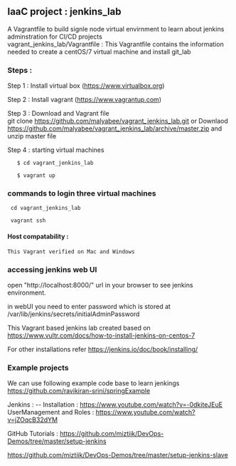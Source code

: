 ## IaaC project : jenkins_lab  
 A Vagrantfile to build signle node virtual envirnment to learn about jenkins adminstration for  CI/CD projects  
 vagrant_jenkins_lab/Vagrantfile  : This Vagrantfile contains the information needed to create a centOS/7 virtual machine and install git_lab


### Steps :  
  Step 1 :  Install virtual box (https://www.virtualbox.org)

  Step 2 :  Install vagrant  (https://www.vagrantup.com)

  Step 3 :  Download and  Vagrant file  
       git clone https://github.com/malyabee/vagrant_jenkins_lab.git
          or 
       Downlaod https://github.com/malyabee/vagrant_jenkins_lab/archive/master.zip and unzip master file 
       

  Step 4  : starting virtual machines 

       $ cd vagrant_jenkins_lab
 
       $ vagrant up

### commands to login three virtual machines
     cd vagrant_jenkins_lab

     vagrant ssh 

#### Host compatability :

    This Vagrant verified on Mac and Windows


### accessing jenkins web UI
  open "http://localhost:8000/" url in  your browser to see jenkins environment.

 in webUI you need to enter password which is stored at  /var/lib/jenkins/secrets/initialAdminPassword 



 This Vagrant based jenkins lab created based on 
 https://www.vultr.com/docs/how-to-install-jenkins-on-centos-7 

 For other installations refer
https://jenkins.io/doc/book/installing/


 ### Example projects  
 
 We can use following example code base to learn jenkings
 https://github.com/ravikiran-srini/springExample
 
 
 Jenkins :
   -- Installation : https://www.youtube.com/watch?v=-0dkiteJEuE
      UserManagement and  Roles : https://www.youtube.com/watch?v=jZOqcB32dYM
      
 
 
 GitHub Tutorials : 
 https://github.com/miztiik/DevOps-Demos/tree/master/setup-jenkins
 
 https://github.com/miztiik/DevOps-Demos/tree/master/setup-jenkins-slave
